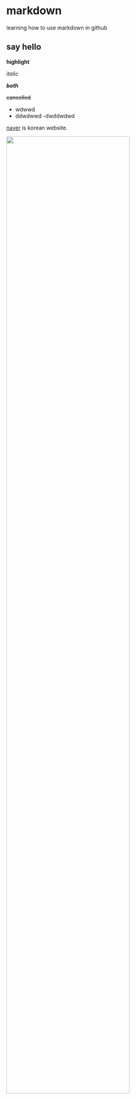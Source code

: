 # markdown
learning how to use markdown in github

## say hello

**highlight**

*italic*

***both***

~~cancelled~~
- wdwwd 
- ddwdwwd 
-dwddwdwd


[naver]: https://www.naver.com
[naver] is korean website.

<img src="./https://github.com/lc0709/markdown/issues/1#issue-421766099" width="80%">
